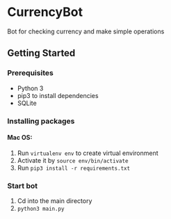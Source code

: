 # CurrencyBot
Bot for checking currency and make simple operations

<h2>Getting Started</h2>

<h3>Prerequisites</h3>
<ul>
  <li>Python 3</li>
  <li>pip3 to install dependencies</li>
  <li>SQLite</li>
  </ul>

<h3>Installing packages</h3>
<h4>Mac OS:</h4>
<ol>
 <li>Run <code>virtualenv env</code> to create virtual environment </li>
 <li>Activate it by <code>source env/bin/activate</code></li>
 <li>Run <code>pip3 install -r requirements.txt</code></li>
 </ol>


<h3>Start bot</h3>
<ol>
<li>Cd into the main directory</li>
<li><code>python3 main.py</code></li>
</ol>
